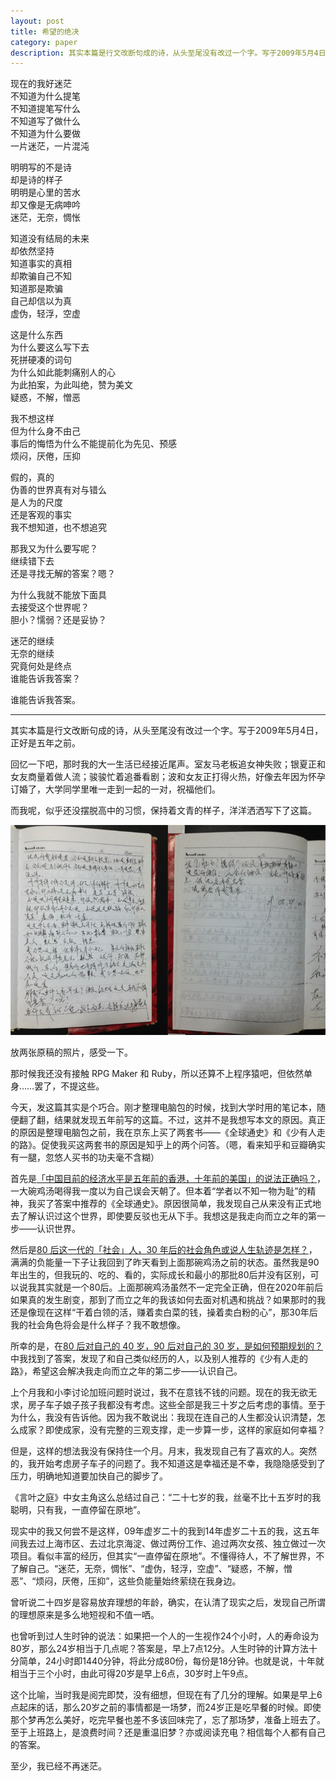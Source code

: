 ```yaml
---
layout: post
title: 希望的绝决
category: paper
description: 其实本篇是行文改断句成的诗，从头至尾没有改过一个字。写于2009年5月4日，正好是五年之前。
---
```

现在的我好迷茫  
不知道为什么提笔  
不知道提笔写什么  
不知道写了做什么  
不知道为什么要做  
一片迷茫，一片混沌  
  
明明写的不是诗  
却是诗的样子  
明明是心里的苦水  
却又像是无病呻吟  
迷茫，无奈，惆怅  
  
知道没有结局的未来  
却依然坚持  
知道事实的真相  
却欺骗自己不知  
知道那是欺骗  
自己却信以为真  
虚伪，轻浮，空虚  
  
这是什么东西  
为什么要这么写下去  
死拼硬凑的词句  
为什么如此能刺痛别人的心  
为此拍案，为此叫绝，赞为美文  
疑惑，不解，憎恶  
  
我不想这样  
但为什么身不由己  
事后的悔悟为什么不能提前化为先见、预感  
烦闷，厌倦，压抑  
  
假的，真的  
伪善的世界真有对与错么  
是人为的尺度  
还是客观的事实  
我不想知道，也不想追究  
  
那我又为什么要写呢？  
继续错下去  
还是寻找无解的答案？嗯？  
  
为什么我就不能放下面具  
去接受这个世界呢？  
胆小？懦弱？还是妥协？  
  
迷茫的继续  
无奈的继续  
究竟何处是终点  
谁能告诉我答案？  
  
谁能告诉我答案。  


--------
其实本篇是行文改断句成的诗，从头至尾没有改过一个字。写于2009年5月4日，正好是五年之前。  

回忆一下吧，那时我的大一生活已经接近尾声。室友马老板追女神失败；银夏正和女友商量着做人流；骏骏忙着追番看剧；波和女友正打得火热，好像去年因为怀孕订婚了，大学同学里唯一走到一起的一对，祝福他们。  

而我呢，似乎还没摆脱高中的习惯，保持着文青的样子，洋洋洒洒写下了这篇。  

![原稿照片](/images/20140504/IMG_0056.jpg)

放两张原稿的照片，感受一下。  

那时候我还没有接触 RPG Maker 和 Ruby，所以还算不上程序猿吧，但依然单身……罢了，不提这些。  

今天，发这篇其实是个巧合。刚才整理电脑包的时候，找到大学时用的笔记本，随便翻了翻，结果就发现五年前写的这篇。不过，这并不是我想写本文的原因。真正的原因是整理电脑包之前，我在京东上买了两套书——《全球通史》和《少有人走的路》。促使我买这两套书的原因是知乎上的两个问答。（嗯，看来知乎和豆瓣确实有一腿，忽悠人买书的功夫毫不含糊）  

首先是[「中国目前的经济水平是五年前的香港，十年前的美国」的说法正确吗？][]，一大碗鸡汤喝得我一度以为自己误会天朝了。但本着“学者以不知一物为耻”的精神，我买了答案中推荐的《全球通史》。原因很简单，我发现自己从来没有正式地去了解认识过这个世界，即使要反驳也无从下手。我想这是我走向而立之年的第一步——认识世界。  

然后是[80 后这一代的「社会」人，30 年后的社会角色或说人生轨迹是怎样？][]，满满的负能量一下子让我回到了昨天看到上面那碗鸡汤之前的状态。虽然我是90年出生的，但我玩的、吃的、看的，实际成长和最小的那批80后并没有区别，可以说我其实就是一个80后。上面那碗鸡汤虽然不一定完全正确，但在2020年前后如果真的发生剧变，那到了而立之年的我该如何去面对机遇和挑战？如果那时的我还是像现在这样“干着白领的活，赚着卖白菜的钱，操着卖白粉的心”，那30年后我的社会角色将会是什么样子？我不敢想像。  

所幸的是，在[80 后对自己的 40 岁，90 后对自己的 30 岁，是如何预期规划的？][]中我找到了答案，发现了和自己类似经历的人，以及别人推荐的《少有人走的路》，希望这会解决我走向而立之年的第二步——认识自己。  


上个月我和小李讨论加班问题时说过，我不在意钱不钱的问题。现在的我无欲无求，房子车子娘子孩子我都没有考虑。这些全部是我三十岁之后考虑的事情。至于为什么，我没有告诉他。因为我不敢说出：我现在连自己的人生都没认识清楚，怎么成家？即使成家，没有完整的三观支撑，走一步算一步，这样的家庭如何幸福？  

但是，这样的想法我没有保持住一个月。月末，我发现自己有了喜欢的人。突然的，我开始考虑房子车子的问题了。我不知道这是幸福还是不幸，我隐隐感受到了压力，明确地知道要加快自己的脚步了。  

《言叶之庭》中女主角这么总结过自己：“二十七岁的我，丝毫不比十五岁时的我聪明，只有我，一直停留在原地”。  

现实中的我又何尝不是这样，09年虚岁二十的我到14年虚岁二十五的我，这五年间我去过上海市区、去过北京海淀、做过两份工作、追过两次女孩、独立做过一次项目。看似丰富的经历，但其实“一直停留在原地”。不懂得待人，不了解世界，不了解自己。“迷茫，无奈，惆怅”、“虚伪，轻浮，空虚”、“疑惑，不解，憎恶”、“烦闷，厌倦，压抑”，这些负能量始终萦绕在我身边。  

曾听说二十四岁是容易放弃理想的年龄，确实，在认清了现实之后，发现自己所谓的理想原来是多么地短视和不值一哂。  

也曾听到过人生时钟的说法：如果把一个人的一生视作24个小时，人的寿命设为80岁，那么24岁相当于几点呢？答案是，早上7点12分。人生时钟的计算方法十分简单，24小时即1440分钟，将此分成80份，每份是18分钟。也就是说，十年就相当于三个小时，由此可得20岁是早上6点，30岁时上午9点。  

这个比喻，当时我是阅完即焚，没有细想，但现在有了几分的理解。如果是早上6点起床的话，那么20岁之前的事情都是一场梦，而24岁正是吃早餐的时候。即使那个梦再怎么美好，吃完早餐也差不多该回味完了，忘了那场梦，准备上班去了。至于上班路上，是浪费时间？还是重温旧梦？亦或阅读充电？相信每个人都有自己的答案。

至少，我已经不再迷茫。  


[「中国目前的经济水平是五年前的香港，十年前的美国」的说法正确吗？]:   http://www.zhihu.com/question/21823085  "「中国目前的经济水平是五年前的香港，十年前的美国」的说法正确吗？"

[80 后这一代的「社会」人，30 年后的社会角色或说人生轨迹是怎样？]:   http://www.zhihu.com/question/23280992  "80 后这一代的「社会」人，30 年后的社会角色或说人生轨迹是怎样？"

[80 后对自己的 40 岁，90 后对自己的 30 岁，是如何预期规划的？]:   http://www.zhihu.com/question/20811556  "80 后对自己的 40 岁，90 后对自己的 30 岁，是如何预期规划的？"


